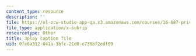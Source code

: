 ```yaml
---
content_type: resource
description: ''
file: https://ol-ocw-studio-app-qa.s3.amazonaws.com/courses/16-687-private-pilot-ground-school-january-iap-2019/0fe6a312041a3bfc21d0e736bf2edf09_Nts_8ZLIxwo.srt
file_type: application/x-subrip
resourcetype: Other
title: 3play caption file
uid: 0fe6a312-041a-3bfc-21d0-e736bf2edf09
---
```

